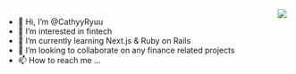 <img align="right" src="https://api.visitorbadge.io/api/visitors?path=https%3A%2F%2Fgithub.com%2FCathyyRyuu%2FCathyyRyuu&label=VISITORS&labelColor=%23d9e3f0&countColor=%23697689" />


- 👋 Hi, I’m @CathyyRyuu
- 👀 I’m interested in fintech
- 🌱 I’m currently learning Next.js & Ruby on Rails
- 💞️ I’m looking to collaborate on any finance related projects
- 📫 How to reach me ...

<!---
CathyyRyuu/CathyyRyuu is a ✨ special ✨ repository because its `README.md` (this file) appears on your GitHub profile.
You can click the Preview link to take a look at your changes.
--->
